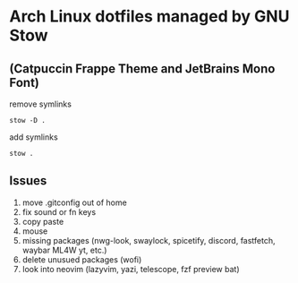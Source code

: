 # Arch Linux dotfiles managed by GNU Stow
## (Catpuccin Frappe Theme and JetBrains Mono Font)

remove symlinks
```
stow -D .
```

add symlinks
```
stow .
```

## Issues

1. move .gitconfig out of home
2. fix sound or fn keys
3. copy paste
4. mouse
5. missing packages (nwg-look, swaylock, spicetify, discord, fastfetch, waybar ML4W yt, etc.)
7. delete unusued packages (wofi)
8. look into neovim (lazyvim, yazi, telescope, fzf preview bat)
